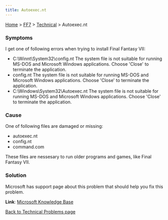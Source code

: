 ```yaml
---
title: Autoexec.nt
---
```


[Home](../../index.md) > [FF7](../../FF7.md) > [Technical](../Technical.md) > Autoexec.nt

### Symptoms

I get one of following errors when trying to install Final Fantasy VII:

-   C:\\Winnt\\System32\\config.nt The system file is not suitable for running MS-DOS and Microsoft Windows applications. Choose 'Close' to terminate the application.
-   config.nt The system file is not suitable for running MS-DOS and Microsoft Windows applications. Choose 'Close' to terminate the application.
-   C:\\Windows\\System32\\Autoexec.nt The system file is not suitable for running MS-DOS and Microsoft Windows applications. Choose 'Close' to terminate the application.

### Cause

One of following files are damaged or missing:

-   autoexec.nt
-   config.nt
-   command.com

These files are nessesary to run older programs and games, like Final Fantasy VII.

### Solution

Microsoft has support page about this problem that should help you fix this problem.

**Link**: [Microsoft Knowledge Base](http://support.microsoft.com/default.aspx?scid=kb;en-us;324767)

[Back to Technical Problems page](../Technical.md)
